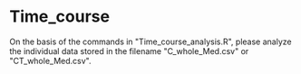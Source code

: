 # Time_course

On the basis of the commands in "Time_course_analysis.R", please analyze the individual data stored in the filename "C_whole_Med.csv" or "CT_whole_Med.csv".

